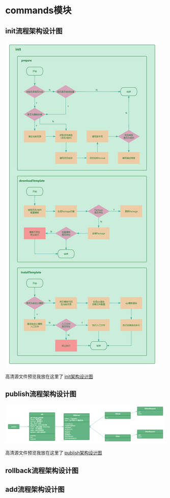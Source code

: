 # commands模块

## init流程架构设计图

![init架构设计图](../../docs/.vuepress/public/images/init-framework.png)

高清源文件预览我放在这里了 [init架构设计图](https://www.processon.com/view/link/673efceb69145c756603ff4b)

## publish流程架构设计图

![publish架构设计图](../../docs/.vuepress/public/images/publish-framework.png)

高清源文件预览我放在这里了 [publish架构设计图](https://www.processon.com/view/link/674424e8a1c0ad5bcd78de60)

## rollback流程架构设计图

## add流程架构设计图
